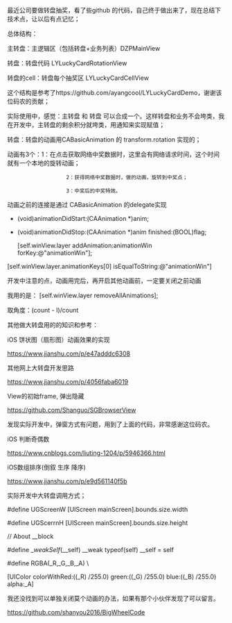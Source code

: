 最近公司要做转盘抽奖，看了些github 的代码，自己终于做出来了，现在总结下技术点，让以后有点记忆；

总体结构：

主转盘：主逻辑区（包括转盘+业务列表）DZPMainView

转盘：转盘代码     LYLuckyCardRotationView

转盘的cell：转盘每个抽奖区   LYLuckyCardCellView

这个结构是参考了https://github.com/ayangcool/LYLuckyCardDemo，谢谢该位码农的贡献；

实际使用中，感觉：主转盘 和 转盘 可以合成一个。这样转盘和业务不会垮类，我在开发中，主转盘的剩余积分就垮类，用通知来实现赋值；

转盘：转盘的动画用CABasicAnimation 的 transform.rotation 实现的；

动画有3个：1：在点击获取网络中奖数据时，这里会有网络请求时间，这个时间就有一个本地的旋转动画；

                       2：获得网络中奖数据时，做的动画，旋转到中奖点；

                       3：中奖后的中奖特效。

动画之前的连接是通过 CABasicAnimation 的delegate实现

- (void)animationDidStart:(CAAnimation *)anim;

- (void)animationDidStop:(CAAnimation *)anim finished:(BOOL)flag;

  [self.winView.layer addAnimation:animationWin forKey:@"animationWin"];

[self.winView.layer.animationKeys[0] isEqualToString:@"animationWin"]

开发中注意的点，动画用完后，再开启其他动画前，一定要关闭之前动画

我用的是： [self.winView.layer removeAllAnimations];

取角度：(count - I)/count

其他做大转盘用的的知识和参考：

iOS 饼状图（扇形图）动画效果的实现

https://www.jianshu.com/p/e47adddc6308

其他网上大转盘开发思路

https://www.jianshu.com/p/4056faba6019

View的初始frame, 弹出隐藏

https://github.com/Shanguo/SGBrowserView

发现实际开发中，弹窗方式有问题，用到了上面的代码，非常感谢这位码农。

iOS 判断奇偶数

https://www.cnblogs.com/liuting-1204/p/5946366.html

iOS数组排序(倒叙 生序 降序)

https://www.jianshu.com/p/e9d561140f5b

实际开发中大转盘调用方式；

#define UGScreenW [UIScreen mainScreen].bounds.size.width

#define UGScerrnH [UIScreen mainScreen].bounds.size.height

// About __block

#define __weakSelf_(__self) __weak typeof(self) __self = self

#define RGBA(_R,_G,_B,_A) \

[UIColor colorWithRed:((_R) /255.0) green:((_G) /255.0) blue:((_B) /255.0) alpha:_A]

我还没找到可以单独关闭莫个动画的办法，如果有那个小伙伴发现了可以留言。

https://github.com/shanyou2016/BigWheelCode
